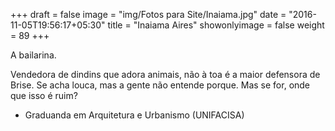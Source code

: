 +++
draft = false
image = "img/Fotos para Site/Inaiama.jpg"
date = "2016-11-05T19:56:17+05:30"
title = "Inaiama Aires"
showonlyimage = false
weight = 89
+++

A bailarina.
<!--more-->

Vendedora de dindins que adora animais, não à toa é a maior defensora de Brise. Se acha louca, mas a gente não entende porque. Mas se for, onde que isso é ruim?

* Graduanda em Arquitetura e Urbanismo (UNIFACISA)
